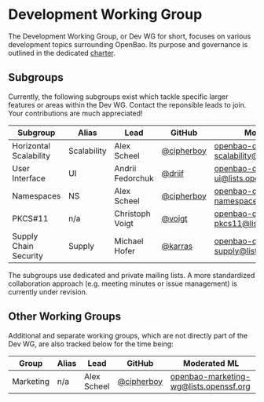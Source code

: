 # Development Working Group

The Development Working Group, or Dev WG for short, focuses on various
development topics surrounding OpenBao. Its purpose and governance is outlined
in the dedicated [charter](./CHARTER.md).

## Subgroups

Currently, the following subgroups exist which tackle specific larger features
or areas within the Dev WG. Contact the reponsible leads to join. Your
contributions are much appreciated!

| Subgroup               | Alias       | Lead             | GitHub                                     | Moderated ML                                 |
| ---------------------- | ----------- | ---------------- | ------------------------------------------ | -------------------------------------------- |
| Horizontal Scalability | Scalability | Alex Scheel      | [@cipherboy](https://github.com/cipherboy) | openbao-dev-wg-scalability@lists.openssf.org |
| User Interface         | UI          | Andrii Fedorchuk | [@driif](https://github.com/driif)         | openbao-dev-wg-ui@lists.openssf.org          |
| Namespaces             | NS          | Alex Scheel      | [@cipherboy](https://github.com/cipherboy) | openbao-dev-wg-namespaces@lists.openssf.org  |
| PKCS#11                | n/a         | Christoph Voigt  | [@voigt](https://github.com/voigt)         | openbao-dev-wg-pkcs11@lists.openssf.org      |
| Supply Chain Security  | Supply      | Michael Hofer    | [@karras](https://github.com/karras)       | openbao-dev-wg-supply@lists.openssf.org      |

The subgroups use dedicated and private mailing lists. A more standardized
collaboration approach (e.g. meeting minutes or issue management) is currently
under revision.

## Other Working Groups

Additional and separate working groups, which are not directly part of the Dev
WG, are also tracked below for the time being:

| Group     | Alias | Lead        | GitHub                                     | Moderated ML                           |
| --------- | ----- | ----------- | ------------------------------------------ | -------------------------------------- |
| Marketing | n/a   | Alex Scheel | [@cipherboy](https://github.com/cipherboy) | openbao-marketing-wg@lists.openssf.org |
